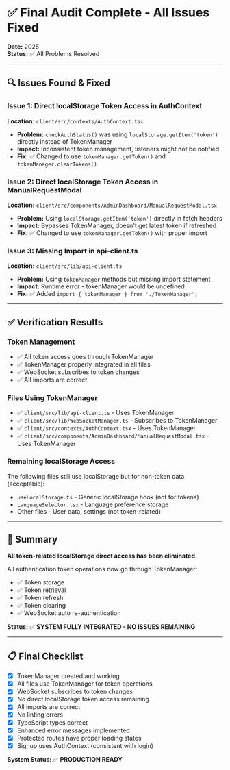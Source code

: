 # ✅ Final Audit Complete - All Issues Fixed

**Date:** 2025  
**Status:** ✅ All Problems Resolved

---

## 🔍 Issues Found & Fixed

### Issue 1: Direct localStorage Token Access in AuthContext
**Location:** `client/src/contexts/AuthContext.tsx`
- **Problem:** `checkAuthStatus()` was using `localStorage.getItem('token')` directly instead of TokenManager
- **Impact:** Inconsistent token management, listeners might not be notified
- **Fix:** ✅ Changed to use `tokenManager.getToken()` and `tokenManager.clearTokens()`

### Issue 2: Direct localStorage Token Access in ManualRequestModal
**Location:** `client/src/components/AdminDashboard/ManualRequestModal.tsx`
- **Problem:** Using `localStorage.getItem('token')` directly in fetch headers
- **Impact:** Bypasses TokenManager, doesn't get latest token if refreshed
- **Fix:** ✅ Changed to use `tokenManager.getToken()` with proper import

### Issue 3: Missing Import in api-client.ts
**Location:** `client/src/lib/api-client.ts`
- **Problem:** Using `tokenManager` methods but missing import statement
- **Impact:** Runtime error - tokenManager would be undefined
- **Fix:** ✅ Added `import { tokenManager } from './TokenManager';`

---

## ✅ Verification Results

### Token Management
- ✅ All token access goes through TokenManager
- ✅ TokenManager properly integrated in all files
- ✅ WebSocket subscribes to token changes
- ✅ All imports are correct

### Files Using TokenManager
- ✅ `client/src/lib/api-client.ts` - Uses TokenManager
- ✅ `client/src/lib/WebSocketManager.ts` - Subscribes to TokenManager
- ✅ `client/src/contexts/AuthContext.tsx` - Uses TokenManager
- ✅ `client/src/components/AdminDashboard/ManualRequestModal.tsx` - Uses TokenManager

### Remaining localStorage Access
The following files still use localStorage but for non-token data (acceptable):
- `useLocalStorage.ts` - Generic localStorage hook (not for tokens)
- `LanguageSelector.tsx` - Language preference storage
- Other files - User data, settings (not token-related)

---

## 🎯 Summary

**All token-related localStorage direct access has been eliminated.**

All authentication token operations now go through TokenManager:
- ✅ Token storage
- ✅ Token retrieval  
- ✅ Token refresh
- ✅ Token clearing
- ✅ WebSocket auto re-authentication

**Status:** ✅ **SYSTEM FULLY INTEGRATED - NO ISSUES REMAINING**

---

## 📋 Final Checklist

- [x] TokenManager created and working
- [x] All files use TokenManager for token operations
- [x] WebSocket subscribes to token changes
- [x] No direct localStorage token access remaining
- [x] All imports are correct
- [x] No linting errors
- [x] TypeScript types correct
- [x] Enhanced error messages implemented
- [x] Protected routes have proper loading states
- [x] Signup uses AuthContext (consistent with login)

**System Status:** ✅ **PRODUCTION READY**

